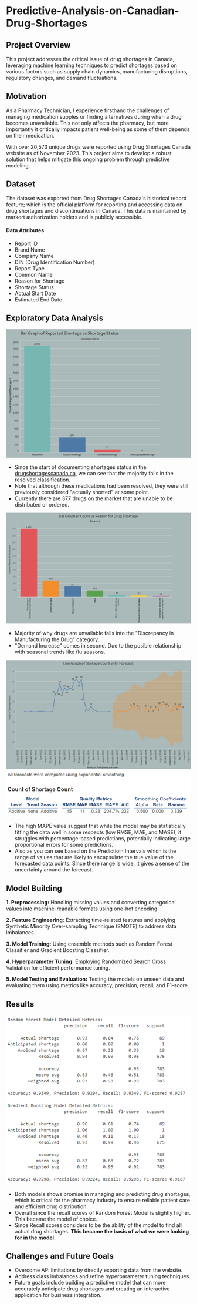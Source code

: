 # Predictive-Analysis-on-Canadian-Drug-Shortages

## Project Overview

This project addresses the critical issue of drug shortages in Canada, leveraging machine learning techniques to predict shortages based on various factors such as supply chain dynamics, manufacturing disruptions, regulatory changes, and demand fluctuations. 

## Motivation 

As a Pharmacy Technician, I experience firsthand the challenges of managing medication supples or finding alternatives during when a drug becomes unavailable. This not only affects the pharmacy, but more importantly it critically impacts patient well-being as some of them depends on their medication. 

With over 20,573 unique drugs were reported using Drug Shortages Canada website as of November 2023. This project aims to develop a robust solution that helps mitigate this ongoing problem through predictive modeling. 

## Dataset 

The dataset was exported from Drug Shortages Canada's historical record feature; which is the official platform for reporting and accessing data on drug shortages and discontinuations in Canada. This data is maintained by markert authorization holders and is publicly accessible. 

#### Data Attributes

- Report ID
- Brand Name
- Company Name
- DIN (Drug Identification Number)
- Report Type
- Common Name
- Reason for Shortage
- Shortage Status
- Actual Start Date
- Estimated End Date

## Exploratory Data Analysis 

![](Images/Count-of-Reported-Status.png)

- Since the start of documenting shortages status in the [drugshortagescanada.ca](https://www.drugshortagescanada.ca/), we can see that the mojority falls in the resolved classification.
- Note that although these medications had been resolved, they were still previously considered "actually shorted" at some point.
- Currently there are 377 drugs on the market that are unable to be distributed or ordered.

![](Images/Count-by-Shortage-Reasons.png)

- Majority of why drugs are unvailable falls into the "Discrepancy in Manufacturing the Drug" category.
- "Demand Increase" comes in second. Due to the posible relationship with seasonal trends like flu seasons.

![](Images/Line-Graph-with-Forecast.png)
![](Images/Forecast-Details.png)
- The high MAPE value suggest that while the model may be statistically fitting the data well in some respects (low RMSE, MAE, and MASE), it struggles with percentage-based predictions, potentially indicating large proportional errors for some predictions.
- Also as you can see based on the Predictioin Intervals which is the range of values that are likely to encapsulate the true value of the forecasted data points. Since there range is wide, it gives a sense of the uncertainty around the forecast. 

## Model Building

**1. Preprocessing:** Handling missing values and converting categorical values into machine-readable formats using one-hot encoding.

**2. Feature Engineering:** Extracting time-related features and applying Synthetic Minority Over-sampling Technique (SMOTE) to address data imbalances.

**3. Model Training:** Using ensemble methods such as Random Forest Classifier and Gradient Boosting Classifier.

**4. Hyperparameter Tuning:** Employing Randomized Search Cross Validation for efficient performance tuning.

**5. Model Testing and Evaluation:** Testing the models on unseen data and evaluating them using metrics like accuracy, precision, recall, and F1-score.

## Results 

![](Images/Model-Evaluation-Metrics.png)

- Both models shows promise in managing and predicting drug shortages, which is critical for the pharmacy industry to ensure reliable patient care and efficient drug distribution.
- Overall since the recall scores of Random Forest Model is slightly higher. This became the model of choice. 
- Since Recall scores considers to be the ability of the model to find all actual drug shortages. **This became the basis of what we were looking for in the model.** 

## Challenges and Future Goals 

- Overcome API limitations by directly exporting data from the website.
- Address class imbalances and refine hyperparameter tuning techniques.
- Future goals include building a predictive model that can more accurately anticipate drug shortages and creating an interactive application for business integration.


